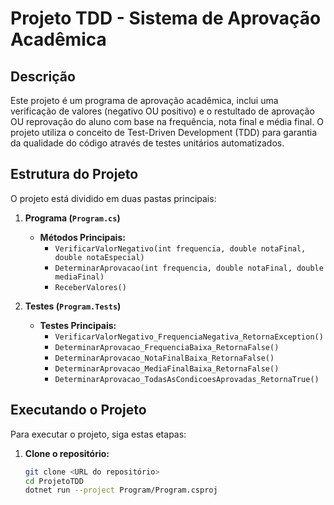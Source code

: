 # Projeto TDD - Sistema de Aprovação Acadêmica

## Descrição

Este projeto é um programa de aprovação acadêmica, inclui uma verificação de valores (negativo OU positivo) e o restultado de aprovação OU reprovação do aluno com base na frequência, nota final e média final. O projeto utiliza o conceito de Test-Driven Development (TDD) para garantia da qualidade do código através de testes unitários automatizados.

## Estrutura do Projeto

O projeto está dividido em duas pastas principais:

1. **Programa (`Program.cs`)**
   - **Métodos Principais:**
     - `VerificarValorNegativo(int frequencia, double notaFinal, double notaEspecial)`
     - `DeterminarAprovacao(int frequencia, double notaFinal, double mediaFinal)`
     - `ReceberValores()`

2. **Testes (`Program.Tests`)**
   - **Testes Principais:**
     - `VerificarValorNegativo_FrequenciaNegativa_RetornaException()`
     - `DeterminarAprovacao_FrequenciaBaixa_RetornaFalse()`
     - `DeterminarAprovacao_NotaFinalBaixa_RetornaFalse()`
     - `DeterminarAprovacao_MediaFinalBaixa_RetornaFalse()`
     - `DeterminarAprovacao_TodasAsCondicoesAprovadas_RetornaTrue()`

## Executando o Projeto

Para executar o projeto, siga estas etapas:

1. **Clone o repositório:**

   ```sh
   git clone <URL do repositório>
   cd ProjetoTDD
   dotnet run --project Program/Program.csproj
